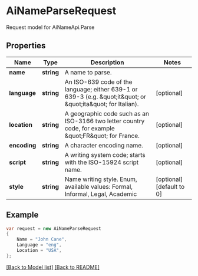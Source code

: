 
# AiNameParseRequest

Request model for AiNameApi.Parse

## Properties

Name | Type | Description  | Notes
------------- | ------------- | ------------- | -------------
**name** | **string**| A name to parse. | 
**language** | **string**| An ISO-639 code of the language; either 639-1 or 639-3 (e.g. \&quot;it\&quot; or \&quot;ita\&quot; for Italian).              | [optional] 
**location** | **string**| A geographic code such as an ISO-3166 two letter country code, for example \&quot;FR\&quot; for France.              | [optional] 
**encoding** | **string**| A character encoding name. | [optional] 
**script** | **string**| A writing system code; starts with the ISO-15924 script name. | [optional] 
**style** | **string**| Name writing style. Enum, available values: Formal, Informal, Legal, Academic | [optional] [default to 0]

## Example
```csharp
var request = new AiNameParseRequest
{ 
    Name = "John Cane",
    Language = "eng",
    Location = "USA",
};
```

[[Back to Model list]](Models.md) [[Back to README]](README.md)

